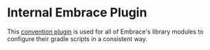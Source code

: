 # Internal Embrace Plugin
This [convention plugin](https://docs.gradle.org/current/samples/sample_convention_plugins.html)
is used for all of Embrace's library modules to configure their gradle scripts in a consistent way.

